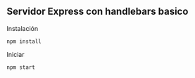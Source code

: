 ## Servidor Express con handlebars basico

Instalación
```
npm install
```

Iniciar
```
npm start
```